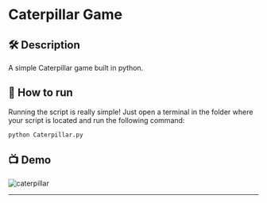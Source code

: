 # Caterpillar Game

## 🛠️ Description
A simple Caterpillar game built in python.

## 🌟 How to run
Running the script is really simple! Just open a terminal in the folder where your script is located and run the following command:

    python Caterpillar.py

## 📺 Demo

![caterpillar](https://user-images.githubusercontent.com/73773202/151673405-b3fe11a2-1d23-4ce9-b3c5-2693ebcb2260.gif)

---
